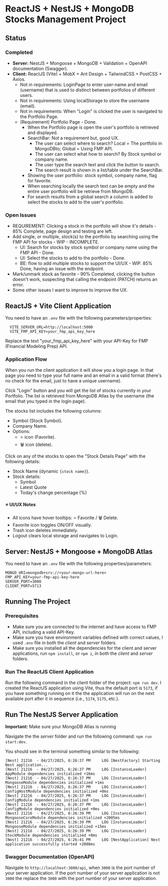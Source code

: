 # ReactJS + NestJS + MongoDB Stocks Management Project

## Status 

### Completed

- **Server:** NestJS + Mongoose + MongoDB + Validation + OpenAPI documentation (Swagger).
- **Client:** ReactJS (Vite) + MobX + Ant Design + TailwindCSS + PostCSS + Axios.
  - Not in requirements: LoginPage to enter user-name and email (username) that is used to distinct between portfolios of different users.
  - Not in requirements: Using localStorage to store the username (email).
  - Not in requirements: When "Login" is clicked the user is navigated to the Portfolio Page.
  - (Requirement) Portfolio Page - Done.
    - When the Portfolio page is open the user's portfolio is retrieved and displayed.
    - SearchBar: Not a requirement but, good UX. 
      - The user can select where to search? Local = The portfolio in MongoDBto; Global = Using FMP API.
      - The user can select what how to search? By Stock symbol or company name.
      - The user type the search text and click the button to search.
      - The search result is shown in a list/table under the SearchBar.
    - Showing the user portfolio: stock symbol, company name, flag for favorite.
    - When searching locally the search text can be empty and the entire user portfolio will be retrieve from MongoDB.
    - For search results from a global search a column is added to select the stocks to add to the user's portfolio.

### Open Issues

- REQUIREMENT: Clicking a stock in the portfolio will show it's details - 85% Complete, page design and testing are left.
- Add single, or multiple, stock(s) to the portfolio by searching using the FMP API for stocks - WIP - INCOMPLETE.
  - UI: Search for stocks by stock symbol or company name using the FMP API - Done.
  - UI: Select the stocks to add to the portfolio - Done.
  - BE: flow to add multiple stocks to support the UI/UX - WIP. 85% Done, having an issue with the endpoint.
- Mark/unmark stock as favorite - 90% Completed, clicking the button doesn't work, suspecting that calling the endpoint (PATCH) returns an error.
- Some other issues I want to improve to improve the UX.

## ReactJS + Vite Client Application

You need to have an `.env` file with the following parameters/properties:

      VITE_SERVER_URL=http://localhost:5000
      VITE_FMP_API_KEY=your_fmp_api_key_here

Replace the text "your_fmp_api_key_here" with your API-Key for FMP (Financial Modeling Prep) API.

### Application Flow

When you run the client application it will show you a login page. In that page you need to type your full name and an email in a valid format (there's no check for the email, just to have a unique username).

Click "Login" button and you will get the list of stocks currently in your Portfolio. The list is retrieved from MongoDB Atlas by the username (the email that you typed in the login page).

The stocks list includes the following columns:

- Symbol (Stock Symbol).
- Company Name.
- Options:
  - ⭐ icon (Favorite).
  - 🗑️ icon (delete).
  
Click on any of the stocks to open the "Stock Details Page" with the following details:

- Stock Name (dynamic `{stock name}`).
- Stock details:
  - Symbol
  - Latest Quote
  - Today's change percentage (%)

#### ⭐ UI/UX Notes

- All icons have hover tooltips: ⭐ Favorite / 🗑️ Delete.
- Favorite icon toggles ON/OFF visually.
- Trash icon deletes immediately.
- Logout clears local storage and navigates to Login.

## Server: NestJS + Mongoose + MongoDB Atlas

You need to have an `.env` file with the following properties/parameters:

    MONGO_URI=mongodb+srv://<your-mongo-url-here>
    FMP_API_KEY=your-fmp-api-key-here
    SERVER_PORT=3000
    CLIENT_PORT=5713

## Running The Project

### Prerequisites

- Make sure you are connected to the internet and have access to FMP API, including a valid API-Key.
- Make sure you have environment variables defined with correct values, I used `.env` file in both the _client_ and _server_ folders.
- Make sure you installed all the dependencies for the client and server applications, run `npm install`, or `npm i`, in both the _client_ and _server_ folders.

### Run The ReactJS Client Application

Run the following command in the client folder of the project: `npm run dev`. I created the ReactJS application using Vite, thus the default port is `5173`, if you have something running on it the the application will run on the next available port after it in sequence (i.e., `5174`, `5175`, etc.).

## Run The NestJS Server Application

**Important:** Make sure your MongoDB Atlas is running

Navigate the the _server_ folder and run the following command: `npm run start:dev`.

You should see in the terminal something similar to the following:

    [Nest] 21216  - 04/27/2025, 6:26:37 PM     LOG [NestFactory] Starting Nest application...
    [Nest] 21216  - 04/27/2025, 6:26:37 PM     LOG [InstanceLoader] AppModule dependencies initialized +16ms
    [Nest] 21216  - 04/27/2025, 6:26:37 PM     LOG [InstanceLoader] MongooseModule dependencies initialized +1ms
    [Nest] 21216  - 04/27/2025, 6:26:37 PM     LOG [InstanceLoader] ConfigHostModule dependencies initialized +0ms
    [Nest] 21216  - 04/27/2025, 6:26:37 PM     LOG [InstanceLoader] ConfigModule dependencies initialized +1ms
    [Nest] 21216  - 04/27/2025, 6:26:37 PM     LOG [InstanceLoader] ConfigModule dependencies initialized +0ms
    [Nest] 21216  - 04/27/2025, 6:26:39 PM     LOG [InstanceLoader] MongooseCoreModule dependencies initialized +2005ms
    [Nest] 21216  - 04/27/2025, 6:26:39 PM     LOG [InstanceLoader] MongooseModule dependencies initialized +15ms
    [Nest] 21216  - 04/27/2025, 6:26:39 PM     LOG [InstanceLoader] StockModule dependencies initialized +0ms
    [Nest] 21216  - 04/27/2025, 6:26:41 PM     LOG [NestApplication] Nest application successfully started +2008ms

### Swagger Documentation (OpenAPI)

Navigate to `http://localhost:3000/api`, when `3000` is the port number of your server application. If the port number of your server application is not `3000` the replace the `3000` with the port number of your server application.
